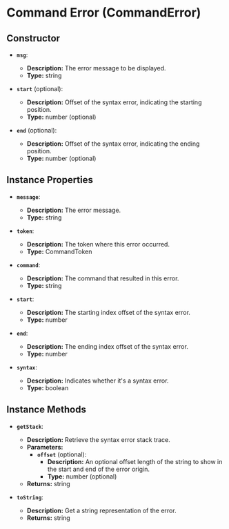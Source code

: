 # Command Error (CommandError)

## Constructor

- **`msg`**:
  - **Description:** The error message to be displayed.
  - **Type:** string

- **`start`** (optional):
  - **Description:** Offset of the syntax error, indicating the starting position.
  - **Type:** number (optional)

- **`end`** (optional):
  - **Description:** Offset of the syntax error, indicating the ending position.
  - **Type:** number (optional)

## Instance Properties

- **`message`**:
  - **Description:** The error message.
  - **Type:** string

- **`token`**:
  - **Description:** The token where this error occurred.
  - **Type:** CommandToken

- **`command`**:
  - **Description:** The command that resulted in this error.
  - **Type:** string

- **`start`**:
  - **Description:** The starting index offset of the syntax error.
  - **Type:** number

- **`end`**:
  - **Description:** The ending index offset of the syntax error.
  - **Type:** number

- **`syntax`**:
  - **Description:** Indicates whether it's a syntax error.
  - **Type:** boolean

## Instance Methods

- **`getStack`**:
  - **Description:** Retrieve the syntax error stack trace.
  - **Parameters:**
    - **`offset`** (optional):
      - **Description:** An optional offset length of the string to show in the start and end of the error origin.
      - **Type:** number (optional)
  - **Returns:** string

- **`toString`**:
  - **Description:** Get a string representation of the error.
  - **Returns:** string
